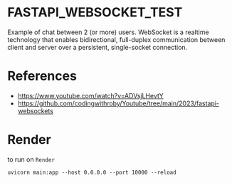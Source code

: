 # FASTAPI_WEBSOCKET_TEST
Example of chat between 2 (or more) users. 
WebSocket is a realtime technology that enables bidirectional, full-duplex communication between client and server over a persistent, single-socket connection.

# References
- https://www.youtube.com/watch?v=ADVsjLHevtY
- https://github.com/codingwithroby/Youtube/tree/main/2023/fastapi-websockets

# Render
to run on `Render`
```commandline
uvicorn main:app --host 0.0.0.0 --port 10000 --reload
```